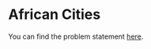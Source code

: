 # African Cities

You can find the problem statement [here](https://www.hackerrank.com/challenges/african-cities/problem?isFullScreen=false).
